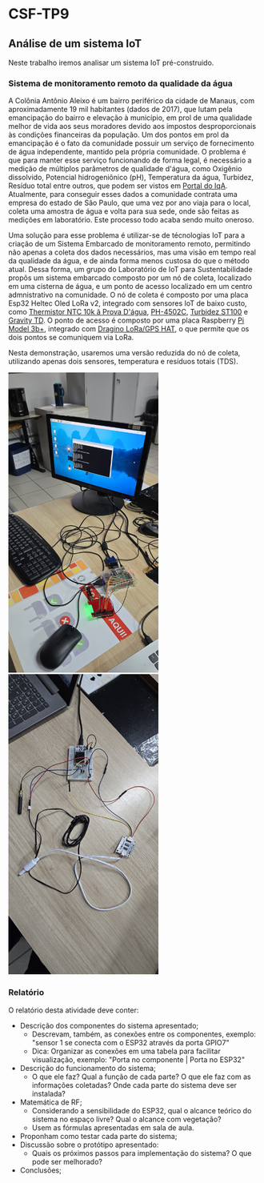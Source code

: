 # CSF-TP9

## Análise de um sistema IoT

Neste trabalho iremos analisar um sistema IoT pré-construido.

### Sistema de monitoramento remoto da qualidade da água

A Colônia Antônio Aleixo é um bairro periférico da cidade de Manaus, com aproximadamente 19 mil habitantes (dados de 2017), que lutam pela emancipação do bairro e elevação à município, em prol de uma qualidade melhor de vida aos seus moradores devido aos impostos desproporcionais às condições financeiras da população. Um dos pontos em prol da emancipação é o fato da comunidade possuir um serviço de fornecimento de água independente, mantido pela própria comunidade. O problema é que para manter esse serviço funcionando de forma legal, é necessário a medição de múltiplos parâmetros de qualidade d'água, como Oxigênio dissolvido, Potencial hidrogeniônico (pH), Temperatura da água, Turbidez, Resíduo total entre outros, que podem ser vistos em [Portal do IqA](https://portalpnqa.ana.gov.br/indicadores-indice-aguas.aspx). Atualmente, para conseguir esses dados a comunidade contrata uma empresa do estado de São Paulo, que uma vez por ano viaja para o local, coleta uma amostra de água e volta para sua sede, onde são feitas as medições em laboratório. Este processo todo acaba sendo muito oneroso.

Uma solução para esse problema é utilizar-se de técnologias IoT para a criação de um Sistema Embarcado de monitoramento remoto, permitindo não apenas a coleta dos dados necessários, mas uma visão em tempo real da qualidade da água, e de ainda forma menos custosa do que o método atual. Dessa forma, um grupo do Laboratório de IoT para Sustentabilidade propôs um sistema embarcado composto por um nó de coleta, localizado em uma cisterna de água, e um ponto de acesso localizado em um centro admnistrativo na comunidade. O nó de coleta é composto por uma placa Esp32 Heltec Oled LoRa v2, integrado com sensores IoT de baixo custo, como [Thermistor NTC 10k ã Prova D'água](https://cdn.awsli.com.br/821/821277/arquivos/Datasheet%20MF58.pdf), [PH-4502C](https://www.smartprojectsbrasil.com.br/sensor-de-ph-modulo-de-leitura-arduino), [Turbidez ST100](https://www.usinainfo.com.br/outros-sensores-arduino/sensor-de-turbidez-arduino-st100-modulo-de-leitura-4539.html) e [Gravity TD](Shttps://www.usinainfo.com.br/blog/projeto-medidor-de-tds-arduino-para-condutividade-da-agua/). O ponto de acesso é composto por uma placa Raspberry [Pi Model 3b+](https://static.raspberrypi.org/files/product-briefs/Raspberry-Pi-Model-Bplus-Product-Brief.pdf), integrado com [Dragino LoRa/GPS HAT](https://www.dragino.com/products/lora/item/106-lora-gps-hat.html), o que permite que os dois pontos se comuniquem via LoRa.

Nesta demonstração, usaremos uma versão reduzida do nó de coleta, utilizando apenas dois sensores, temperatura e resíduos totais (TDS).

<img src="./img/img1.jpg" alt="Gateway" width=300 height=600> <img src="./img/img2.jpg" alt="Sensor Node" width=300 height=600>


### Relatório

O relatório desta atividade deve conter:

+ Descrição dos componentes do sistema apresentado;
    + Descrevam, também, as conexões entre os componentes, exemplo: "sensor 1 se conecta com o ESP32 através da porta GPIO7"
    + Dica: Organizar as conexões em uma tabela para facilitar visualização, exemplo: "Porta no componente | Porta no ESP32"
+ Descrição do funcionamento do sistema;
    + O que ele faz? Qual a função de cada parte? O que ele faz com as informações coletadas? Onde cada parte do sistema deve ser instalada?
+ Matemática de RF;
    + Considerando a sensibilidade do ESP32, qual o alcance teórico do sistema no espaço livre? Qual o alcance com vegetação?
    + Usem as fórmulas apresentadas em sala de aula.
+ Proponham como testar cada parte do sistema;
+ Discussão sobre o protótipo apresentado:
    + Quais os próximos passos para implementação do sistema? O que pode ser melhorado?
+ Conclusões;
